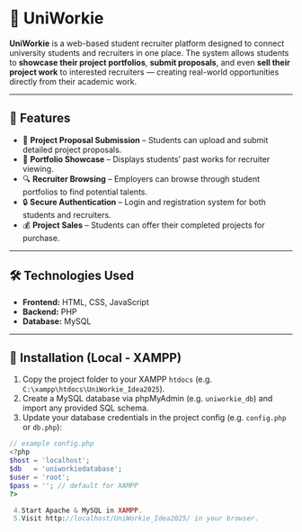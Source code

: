# 🧩 UniWorkie

**UniWorkie** is a web-based student recruiter platform designed to connect university students and recruiters in one place. The system allows students to **showcase their project portfolios**, **submit proposals**, and even **sell their project work** to interested recruiters — creating real-world opportunities directly from their academic work.

---

## 🚀 Features

- 🧠 **Project Proposal Submission** – Students can upload and submit detailed project proposals.  
- 💼 **Portfolio Showcase** – Displays students’ past works for recruiter viewing.  
- 🔍 **Recruiter Browsing** – Employers can browse through student portfolios to find potential talents.  
- 🔒 **Secure Authentication** – Login and registration system for both students and recruiters.  
- 💰 **Project Sales** – Students can offer their completed projects for purchase.

---

## 🛠️ Technologies Used

- **Frontend:** HTML, CSS, JavaScript  
- **Backend:** PHP  
- **Database:** MySQL  

---

## 🧭 Installation (Local - XAMPP)

1. Copy the project folder to your XAMPP `htdocs` (e.g. `C:\xampp\htdocs\UniWorkie_Idea2025`).  
2. Create a MySQL database via phpMyAdmin (e.g. `uniworkie_db`) and import any provided SQL schema.  
3. Update your database credentials in the project config (e.g. `config.php` or `db.php`):
```php
// example config.php
<?php
$host = 'localhost';
$db   = 'uniworkiedatabase';
$user = 'root';
$pass = ''; // default for XAMPP
?>

 4.Start Apache & MySQL in XAMPP.
 5.Visit http://localhost/UniWorkie_Idea2025/ in your browser.
